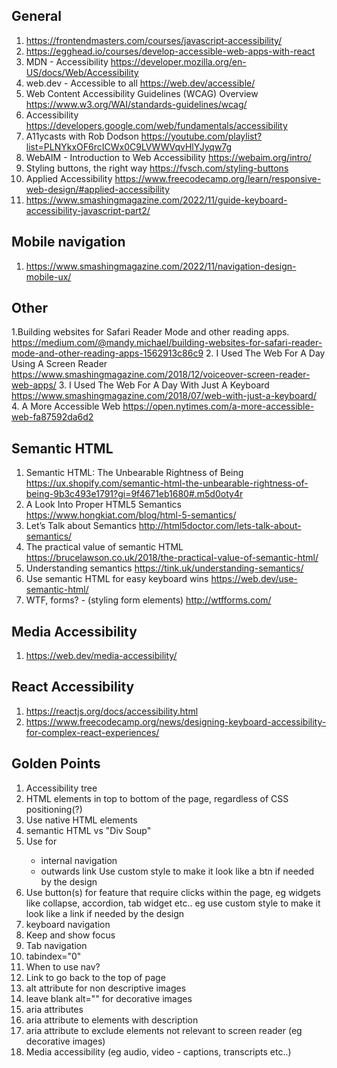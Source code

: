 ## General

1. https://frontendmasters.com/courses/javascript-accessibility/
2. https://egghead.io/courses/develop-accessible-web-apps-with-react
2. MDN - Accessibility <https://developer.mozilla.org/en-US/docs/Web/Accessibility>
3. web.dev - Accessible to all <https://web.dev/accessible/>
4. Web Content Accessibility Guidelines (WCAG) Overview <https://www.w3.org/WAI/standards-guidelines/wcag/>
5. Accessibility <https://developers.google.com/web/fundamentals/accessibility>
6. A11ycasts with Rob Dodson <https://youtube.com/playlist?list=PLNYkxOF6rcICWx0C9LVWWVqvHlYJyqw7g>
7. WebAIM - Introduction to Web Accessibility <https://webaim.org/intro/>
8. Styling buttons, the right way <https://fvsch.com/styling-buttons>
9. Applied Accessibility <https://www.freecodecamp.org/learn/responsive-web-design/#applied-accessibility>
10. https://www.smashingmagazine.com/2022/11/guide-keyboard-accessibility-javascript-part2/

## Mobile navigation

1. https://www.smashingmagazine.com/2022/11/navigation-design-mobile-ux/

## Other

1.Building websites for Safari Reader Mode and other reading apps. <https://medium.com/@mandy.michael/building-websites-for-safari-reader-mode-and-other-reading-apps-1562913c86c9>
2. I Used The Web For A Day Using A Screen Reader <https://www.smashingmagazine.com/2018/12/voiceover-screen-reader-web-apps/>
3. I Used The Web For A Day With Just A Keyboard <https://www.smashingmagazine.com/2018/07/web-with-just-a-keyboard/>
4. A More Accessible Web <https://open.nytimes.com/a-more-accessible-web-fa87592da6d2>

## Semantic HTML
1. Semantic HTML: The Unbearable Rightness of Being <https://ux.shopify.com/semantic-html-the-unbearable-rightness-of-being-9b3c493e1791?gi=9f4671eb1680#.m5d0oty4r>
2. A Look Into Proper HTML5 Semantics <https://www.hongkiat.com/blog/html-5-semantics/>
3. Let’s Talk about Semantics <http://html5doctor.com/lets-talk-about-semantics/>
4. The practical value of semantic HTML <https://brucelawson.co.uk/2018/the-practical-value-of-semantic-html/>
5. Understanding semantics <https://tink.uk/understanding-semantics/>
6. Use semantic HTML for easy keyboard wins <https://web.dev/use-semantic-html/>
7. WTF, forms? - (styling form elements) <http://wtfforms.com/>

## Media Accessibility

1. https://web.dev/media-accessibility/

## React Accessibility

1. https://reactjs.org/docs/accessibility.html
2. https://www.freecodecamp.org/news/designing-keyboard-accessibility-for-complex-react-experiences/


## Golden Points

1. Accessibility tree
2. HTML elements in top to bottom of the page, regardless of CSS positioning(?)
3. Use native HTML elements
4. semantic HTML vs "Div Soup"
4. Use <a> for
   -  internal navigation
   -  outwards link
      Use custom style to make it look like a btn if needed by the design
5. Use button(s) for
        feature that require clicks within the page,
        eg widgets like collapse, accordion, tab widget etc..
        eg use custom style to make it look like a link if needed by the design
6. keyboard navigation
7. Keep and show focus
8. Tab navigation
9. tabindex="0"
10. When to use nav?
11. Link to go back to the top of page
12. alt attribute for non descriptive images
13. leave blank alt="" for decorative images
14. aria attributes
15. aria attribute to elements with description
16. aria attribute to exclude elements not relevant to screen reader (eg decorative images)
17. Media accessibility (eg audio, video - captions, transcripts etc..)

